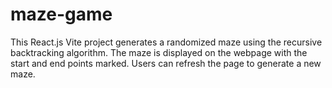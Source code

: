 # maze-game

This React.js Vite project generates a randomized maze using the recursive backtracking algorithm. The maze is displayed on the webpage with the start and end points marked. Users can refresh the page to generate a new maze.

